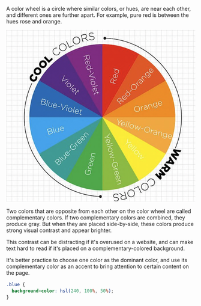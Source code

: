 
A color wheel is a circle where similar colors, or hues, are near each other, and different ones are further apart. For example, pure red is between the hues rose and orange.

![Colour Wheel](/assets/images/2022-08-03-18-52-47.png)

Two colors that are opposite from each other on the color wheel are called complementary colors. If two complementary colors are combined, they produce gray. But when they are placed side-by-side, these colors produce strong visual contrast and appear brighter.

This contrast can be distracting if it's overused on a website, and can make text hard to read if it's placed on a complementary-colored background.

It's better practice to choose one color as the dominant color, and use its complementary color as an accent to bring attention to certain content on the page.

```css
.blue {
  background-color: hsl(240, 100%, 50%);
}
```
